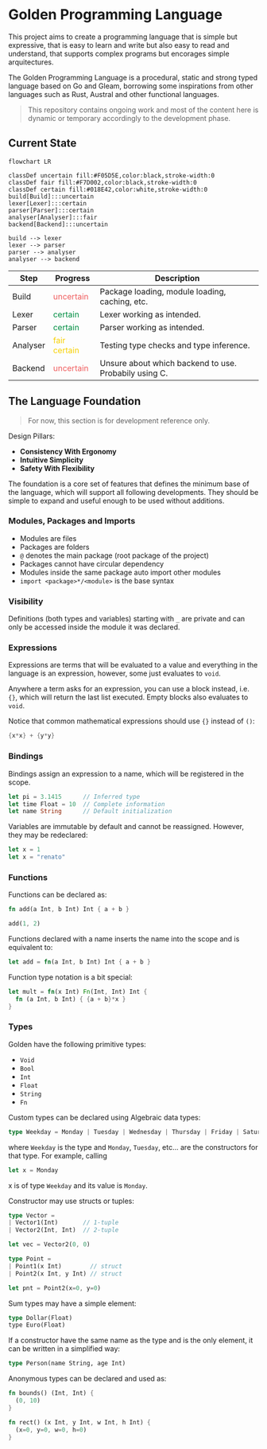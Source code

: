 # Golden Programming Language

This project aims to create a programming language that is simple but expressive, that is easy to learn and write but also easy to read and understand, that supports complex programs but encorages simple arquitectures. 

The Golden Programming Language is a procedural, static and strong typed language based on Go and Gleam, borrowing some inspirations from other languages such as Rust, Austral and other functional languages.

> This repository contains ongoing work and most of the content here is dynamic or temporary accordingly to the development phase.

## Current State

```mermaid
flowchart LR

classDef uncertain fill:#F05D5E,color:black,stroke-width:0
classDef fair fill:#F7D002,color:black,stroke-width:0
classDef certain fill:#018E42,color:white,stroke-width:0
build[Build]:::uncertain
lexer[Lexer]:::certain
parser[Parser]:::certain
analyser[Analyser]:::fair
backend[Backend]:::uncertain

build --> lexer
lexer --> parser
parser --> analyser
analyser --> backend
```

| Step     | Progress                                        | Description                                           |
|----------|-------------------------------------------------|-------------------------------------------------------|
| Build    | <span style="color:#F05D5E">uncertain</span>    | Package loading, module loading, caching, etc.        |
| Lexer    | <span style="color:#018E42">certain</span>      | Lexer working as intended.                            |
| Parser   | <span style="color:#018E42">certain</span>      | Parser working as intended.                           |
| Analyser | <span style="color:#F7D002">fair certain</span> | Testing type checks and type inference.               |
| Backend  | <span style="color:#F05D5E">uncertain</span>    | Unsure about which backend to use. Probabily using C. |

## The Language Foundation

> For now, this section is for development reference only.

Design Pillars:

- **Consistency With Ergonomy**
- **Intuitive Simplicity**
- **Safety With Flexibility**

The foundation is a core set of features that defines the minimum base of the language, which will support all following developments. They should be simple to expand and useful enough to be used without additions.

### Modules, Packages and Imports
  - Modules are files
  - Packages are folders
  - `@` denotes the main package (root package of the project)
  - Packages cannot have circular dependency
  - Modules inside the same package auto import other modules
  - `import <package>*/<module>` is the base syntax

### Visibility

Definitions (both types and variables) starting with `_` are private and can only be accessed inside the module it was declared. 

### Expressions

Expressions are terms that will be evaluated to a value and everything in the language is an expression, however, some just evaluates to `void`.

Anywhere a term asks for an expression, you can use a block instead, i.e. `{}`, which will return the last list executed. Empty blocks also evaluates to `void`.

Notice that common mathematical expressions should use `{}` instead of `()`:

```rust
{x*x} + {y*y}
```

### Bindings

Bindings assign an expression to a name, which will be registered in the scope.

```rust
let pi = 3.1415      // Inferred type
let time Float = 10  // Complete information
let name String      // Default initialization
```

Variables are immutable by default and cannot be reassigned. However, they may be redeclared:

```rust
let x = 1
let x = "renato"
```

### Functions

Functions can be declared as:

```rust
fn add(a Int, b Int) Int { a + b }

add(1, 2)
```

Functions declared with a name inserts the name into the scope and is equivalent to:

```rust
let add = fn(a Int, b Int) Int { a + b }
```

Function type notation is a bit special:

```rust
let mult = fn(x Int) Fn(Int, Int) Int {
  fn (a Int, b Int) { {a + b}*x }
}
```

### Types

Golden have the following primitive types:

- `Void`
- `Bool`
- `Int`
- `Float`
- `String`
- `Fn`

Custom types can be declared using Algebraic data types:

```rust
type Weekday = Monday | Tuesday | Wednesday | Thursday | Friday | Saturday | Sunday
```

where `Weekday` is the type and `Monday`, `Tuesday`, etc... are the constructors for that type. For example, calling 

```rust
let x = Monday
```

x is of type `Weekday` and its value is `Monday`.

Constructor may use structs or tuples:

```rust
type Vector = 
| Vector1(Int)       // 1-tuple
| Vector2(Int, Int)  // 2-tuple

let vec = Vector2(0, 0)

type Point = 
| Point1(x Int)        // struct
| Point2(x Int, y Int) // struct

let pnt = Point2(x=0, y=0)
```

Sum types may have a simple element:

```rust
type Dollar(Float)
type Euro(Float)
```

If a constructor have the same name as the type and is the only element, it can be written in a simplified way:

```rust
type Person(name String, age Int)
```

Anonymous types can be declared and used as:

```rust
fn bounds() (Int, Int) {
  (0, 10)
}

fn rect() (x Int, y Int, w Int, h Int) {
  (x=0, y=0, w=0, h=0)
}
```

